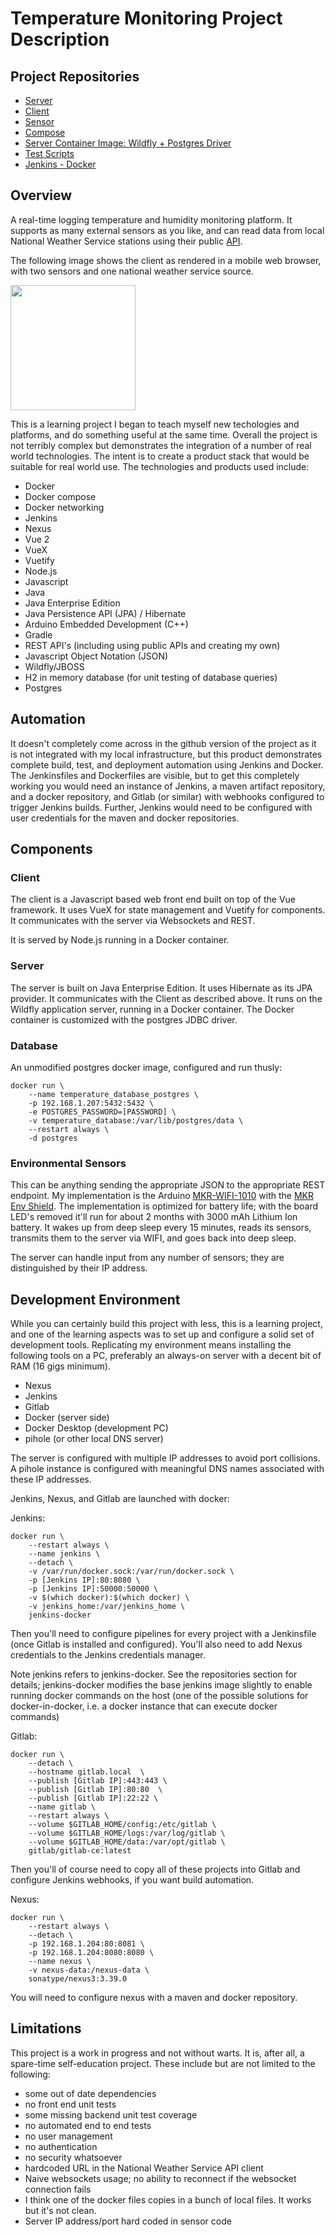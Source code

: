 # Temperature Monitoring Project Description

## Project Repositories

- [Server](https://github.com/rhink256/temperature_server)
- [Client](https://github.com/rhink256/client)
- [Sensor](https://github.com/rhink256/arduino_sensor)
- [Compose](https://github.com/rhink256/Compose)
- [Server Container Image: Wildfly + Postgres Driver](https://github.com/rhink256/wildfly_with_postgres_driver)
- [Test Scripts](https://github.com/rhink256/Test-Scripts)
- [Jenkins - Docker](https://github.com/rhink256/Jenkins-Docker)

## Overview

A real-time logging temperature and humidity monitoring platform. It supports as many external sensors as you like, and can read data from local National Weather Service stations using their public [API](https://www.weather.gov/documentation/services-web-api).

The following image shows the client as rendered in a mobile web browser, with two sensors and one national weather service source.

<img src="signal-2022-06-20-140959.jpg" width="200"/>

This is a learning project I began to teach myself new techologies and platforms, and do something useful at the same time. Overall the project is not terribly complex but demonstrates the integration of a number of real world technologies. The intent is to create a product stack that would be suitable for real world use. The technologies and products used include:

- Docker
- Docker compose
- Docker networking
- Jenkins
- Nexus
- Vue 2
- VueX
- Vuetify
- Node.js
- Javascript
- Java
- Java Enterprise Edition
- Java Persistence API (JPA) / Hibernate
- Arduino Embedded Development (C++)
- Gradle
- REST API's (including using public APIs and creating my own)
- Javascript Object Notation (JSON)
- Wildfly/JBOSS
- H2 in memory database (for unit testing of database queries)
- Postgres

## Automation

It doesn't completely come across in the github version of the project as it is not integrated with my local infrastructure, but this product demonstrates complete build, test, and deployment automation using Jenkins and Docker. The Jenkinsfiles and Dockerfiles are visible, but to get this completely working you would need an instance of Jenkins, a maven artifact repository, and a docker repository, and Gitlab (or similar) with webhooks configured to trigger Jenkins builds. Further, Jenkins would need to be configured with user credentials for the maven and docker repositories.

## Components

### Client

The client is a Javascript based web front end built on top of the Vue framework. It uses VueX for state management and Vuetify for components. It communicates with the server via Websockets and REST.

It is served by Node.js running in a Docker container.

### Server

The server is built on Java Enterprise Edition. It uses Hibernate as its JPA provider. It communicates with the Client as described above. It runs on the Wildfly application server, running in a Docker container. The Docker container is customized with the postgres JDBC driver.

### Database

An unmodified postgres docker image, configured and run thusly: 
```
docker run \
    --name temperature_database_postgres \
    -p 192.168.1.207:5432:5432 \
    -e POSTGRES_PASSWORD=[PASSWORD] \
    -v temperature_database:/var/lib/postgres/data \
    --restart always \
    -d postgres
```

### Environmental Sensors

This can be anything sending the appropriate JSON to the appropriate REST endpoint. My implementation is the Arduino [MKR-WIFI-1010](https://store-usa.arduino.cc/products/arduino-mkr-wifi-1010?selectedStore=us) with the [MKR Env Shield](https://store.arduino.cc/collections/sensors-environment/products/arduino-mkr-env-shield-rev2). The implementation is optimized for battery life; with the board LED's removed it'll run for about 2 months with 3000 mAh Lithium Ion battery. It wakes up from deep sleep every 15 minutes, reads its sensors, transmits them to the server via WIFI, and goes back into deep sleep.

The server can handle input from any number of sensors; they are distinguished by their IP address.

## Development Environment

While you can certainly build this project with less, this is a learning project, and one of the learning aspects was to set up and configure a solid set of development tools. Replicating my environment means installing the following tools on a PC, preferably an always-on server with a decent bit of RAM (16 gigs minimum).

- Nexus
- Jenkins
- Gitlab
- Docker (server side)
- Docker Desktop (development PC)
- pihole (or other local DNS server)

The server is configured with multiple IP addresses to avoid port collisions. A pihole instance is configured with meaningful DNS names associated with these IP addresses.

Jenkins, Nexus, and Gitlab are launched with docker:

Jenkins:
```
docker run \
    --restart always \
    --name jenkins \
    --detach \
    -v /var/run/docker.sock:/var/run/docker.sock \
    -p [Jenkins IP]:80:8080 \
    -p [Jenkins IP]:50000:50000 \
    -v $(which docker):$(which docker) \
    -v jenkins_home:/var/jenkins_home \
    jenkins-docker
```

Then you'll need to configure pipelines for every project with a Jenkinsfile (once Gitlab is installed and configured). You'll also need to add Nexus credentials to the Jenkins credentials manager.

Note jenkins refers to jenkins-docker. See the repositories section for details; jenkins-docker modifies the base jenkins image slightly to enable running docker commands on the host (one of the possible solutions for docker-in-docker, i.e. a docker instance that can execute docker commands)

Gitlab:
```
docker run \
    --detach \
    --hostname gitlab.local  \
    --publish [Gitlab IP]:443:443 \
    --publish [Gitlab IP]:80:80  \
    --publish [Gitlab IP]:22:22 \
    --name gitlab \
    --restart always \
    --volume $GITLAB_HOME/config:/etc/gitlab \
    --volume $GITLAB_HOME/logs:/var/log/gitlab \
    --volume $GITLAB_HOME/data:/var/opt/gitlab \
    gitlab/gitlab-ce:latest
```

Then you'll of course need to copy all of these projects into Gitlab and configure Jenkins webhooks, if you want build automation.

Nexus:
```
docker run \
    --restart always \
    --detach \
    -p 192.168.1.204:80:8081 \
    -p 192.168.1.204:8080:8080 \
    --name nexus \
    -v nexus-data:/nexus-data \
    sonatype/nexus3:3.39.0
```

You will need to configure nexus with a maven and docker repository.

## Limitations

This project is a work in progress and not without warts. It is, after all, a spare-time self-education project. These include but are not limited to the following:

- some out of date dependencies
- no front end unit tests
- some missing backend unit test coverage
- no automated end to end tests
- no user management
- no authentication
- no security whatsoever
- hardcoded URL in the National Weather Service API client
- Naive websockets usage; no ability to reconnect if the websocket connection fails
- I think one of the docker files copies in a bunch of local files. It works but it's not clean.
- Server IP address/port hard coded in sensor code
